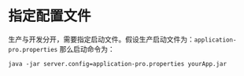 # 指定配置文件

生产与开发分开，需要指定启动文件。假设生产启动文件为：`application-pro.properties` 那么启动命令为：

```shell
java -jar server.config=application-pro.properties yourApp.jar 
```